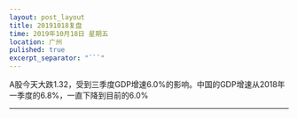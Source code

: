 ```yaml
---
layout: post_layout
title: 20191018复盘
time: 2019年10月18日 星期五
location: 广州
pulished: true
excerpt_separator: "```"
---
```



A股今天大跌1.32，受到三季度GDP增速6.0%的影响。中国的GDP增速从2018年一季度的6.8%，一直下降到目前的6.0%

-------------------------------------------------------
